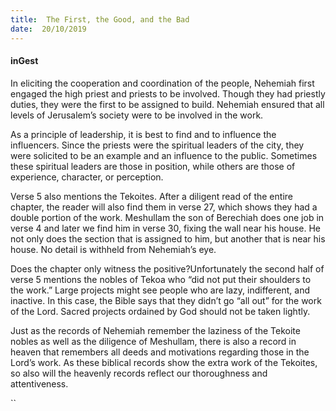 ```yaml
---
title:  The First, the Good, and the Bad
date:  20/10/2019
---
```


#### inGest

In eliciting the cooperation and coordination of the people, Nehemiah first engaged the high priest and priests to be involved. Though they had priestly duties, they were the first to be assigned to build. Nehemiah ensured that all levels of Jerusalem’s society were to be involved in the work.

As a principle of leadership, it is best to find and to influence the influencers. Since the priests were the spiritual leaders of the city, they were solicited to be an example and an influence to the public. Sometimes these spiritual leaders are those in position, while others are those of experience, character, or perception.

Verse 5 also mentions the Tekoites. After a diligent read of the entire chapter, the reader will also find them in verse 27, which shows they had a double portion of the work. Meshullam the son of Berechiah does one job in verse 4 and later we find him in verse 30, fixing the wall near his house. He not only does the section that is assigned to him, but another that is near his house. No detail is withheld from Nehemiah’s eye.

Does the chapter only witness the positive?Unfortunately the second half of verse 5 mentions the nobles of Tekoa who “did not put their shoulders to the work.” Large projects might see people who are lazy, indifferent, and inactive. In this case, the Bible says that they didn’t go “all out” for the work of the Lord. Sacred projects ordained by God should not be taken lightly.

Just as the records of Nehemiah remember the laziness of the Tekoite nobles as well as the diligence of Meshullam, there is also a record in heaven that remembers all deeds and motivations regarding those in the Lord’s work. As these biblical records show the extra work of the Tekoites, so also will the heavenly records reflect our thoroughness and attentiveness.

``